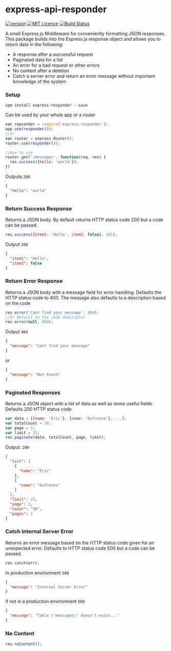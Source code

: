 # express-api-responder
[![version](https://img.shields.io/npm/v/my-badges.svg)](https://www.npmjs.org/package/express-api-responder)
[![MIT Licence](https://badges.frapsoft.com/os/mit/mit.svg?v=103)](https://opensource.org/licenses/mit-license.php)
[![Build Status](https://travis-ci.org/edufresne/express-responder.svg?branch=master)](https://travis-ci.org/edufresne/express-api-responder)

A small Express.js Middleware for conveniently formatting JSON responses. This package builds into the Express.js 
response object and allows you to return data in the following:
- A response after a successful request
- Paginated data for a list
- An error for a bad request or other errors
- No content after a deletion
- Catch a server error and return an error message without important knowledge of the system

### Setup
```
npm install express-responder --save
```
Can be used by your whole app or a router
```javascript
var repsonder = require('express-responder');
app.use(responder());
//or
var router = express.Router();
router.use(responder());

//How to use
router.get('/messages', function(req, res) {
  res.success({hello: 'world'});
})
```
Outputs `200`
```json
{
  "hello": "world"
}
```

### Return Success Response

Returns a JSON body. By default returns HTTP status code 200 but a code can be passed.
```javascript
res.success({item1: 'Hello', item2: false}, 201);
```
Output `200`
```json
{
  "item1": "Hello",
  "item2": false
}
```
### Return Error Response

Returns a JSON body with a message field for error handling. Defaults the HTTP status
code to 400. The message also defaults to a description based on the code

```javascript
res.error('Cant find your message', 404);
//Or default to the code descriptor
res.error(null, 404);
```

Output `404`
```json
{
  "message": "Cant find your message"
}
```
or
```json
{
  "message": "Not Found"
}
```

### Paginated Responses

Returns a JSON object with a list of data as well as some useful fields. Defaults 200 HTTP status code
```javascript
var data = [{name: 'Eric'}, {name: 'Dufresne'}, ...];
var totalCount = 50;
var page = 1;
var limit = 25;
res.paginate(data, totalCount, page, limit);
```

Output: `200`
```json
{
  "list": [
    {
      "name": "Eric"
    },
    {
      "name": "Dufresne"
    }
  ],
  "limit": 25,
  "page": 1,
  "count": "50",
  "pages": 2
}
```

### Catch Internal Server Error
Returns an error message based on the HTTP status code given for an unexpected error.
Defaults to HTTP status code 500 but a code can be passed.

```javascript
res.catch(err);
```
In production environment `500`
```json
{
  "message": "Internal Server Error"
}
```
if not in a production environment `500`
```json
{
  "message": "Table \"messages\" doesn't exist..."
}
```

### No Content
```javascript
res.noContent();
```
